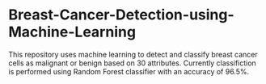 # Breast-Cancer-Detection-using-Machine-Learning

This repository uses machine learning to detect and classify breast cancer cells as malignant or benign based on 30 attributes. Currently classifiction is performed using Random Forest classifier with an accuracy of 96.5%.
